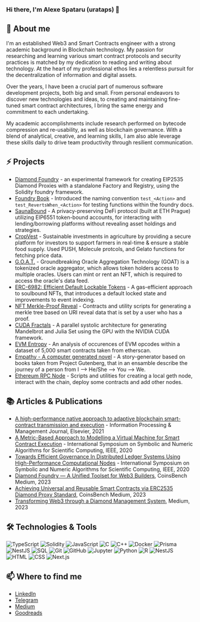### Hi there, I'm Alexe Spataru (urataps) 👋

## 💬 About me
I'm an established Web3 and Smart Contracts engineer with a strong academic background in Blockchain technology. My passion for researching and learning various smart contract protocols and security practices is matched by my dedication to reading and writing about technology. At the heart of my professional ethos lies a relentless pursuit for the decentralization of information and digital assets.

Over the years, I have been a crucial part of numerous software development projects, both big and small. From personal endeavors to discover new technologies and ideas, to creating and maintaining fine-tuned smart contract architectures, I bring the same energy and commitment to each undertaking. 

My academic accomplishments include research performed on bytecode compression and re-usability, as well as blockchain governance. With a blend of analytical, creative, and learning skills, I am also able leverage these skills daily to drive team productivity through resilient communication.


## ⚡ Projects

- [Diamond Foundry](https://github.com/Forgenie/diamond-foundry) - an experimental framework for creating EIP2535 Diamond Proxies with a standalone Factory and Registry, using the Solidity foundry framework.
- [Foundry Book](https://github.com/foundry-rs/book) - Introduced the naming convention `test_<Action>` and `test_RevertsWhen_<Action>` for testing functions within the foundry docs.
- [SaunaBound](https://devfolio.co/projects/saunabound-steaming-ahead-5b14) - A privacy-preserving DeFi protocol (built at ETH Prague) utilizing EIP6551 token-bound accounts, for interacting with lending/borrowing platforms without revealing asset holdings and strategies.
- [CropVest](https://devfolio.co/projects/cropvest-000b) - Sustainable investments in agriculture by providing a secure platform for investors to support farmers in real-time & ensure a stable food supply. Used PUSH, Molecule protcols, and Gelato functions for fetching price data.
- [G.O.A.T.](https://devpost.com/software/oracle-aggregator) - Groundbreaking Oracle Aggregation Technology (GOAT) is a tokenized oracle aggregator, which allows token holders access to multiple oracles. Users can mint or rent an NFT, which is required to access the oracle's data feed.
- [ERC-6982: Efficient Default Lockable Tokens](https://eips.ethereum.org/EIPS/eip-6982) - A gas-efficient approach to soulbound NFTs, that introduces a default locked state and improvements to event indexing.
- [NFT Merkle-Proof Reveal](https://github.com/urataps/nft-merkle-uri) - Contracts and utility scripts for generating a merkle tree based on URI reveal data that is set by a user who has a proof.
- [CUDA Fractals](https://github.com/urataps/CUDAmandelbrot/tree/master) - A parallel systolic architecture for generating Mandelbrot and Julia Set using the GPU with the NVIDIA CUDA framework.
- [EVM Entropy](https://github.com/urataps/EVM_Entropy) - An analysis of occurences of EVM opcodes within a dataset of 5,000 smart contracts taken from etherscan.
- [Empathy - A computer generated novel](https://github.com/urataps/ComputerNovel) - A story-generator based on books taken from Project Gutenberg, that in an ensamble describe the journey of a person from I --> He/She --> You --> We.
- [Ethereum RPC Node](https://github.com/urataps/privateEthChain) - Scripts and utilities for creating a local geth node, interact with the chain, deploy some contracts and add other nodes.

## 📚 Articles & Publications

- [A high-performance native approach to adaptive blockchain smart-contract transmission and execution](https://www.sciencedirect.com/science/article/abs/pii/S0306457321000649) - Information Processing & Management Journal, Elsevier, 2021
- [A Metric-Based Approach to Modelling a Virtual Machine for Smart Contract Execution](https://ieeexplore.ieee.org/abstract/document/9357113) - International Symposium on Symbolic and Numeric Algorithms for Scientific Computing, IEEE, 2020
- [Towards Efficient Governance In Distributed Ledger Systems Using High-Performance Computational Nodes](https://ieeexplore.ieee.org/abstract/document/9357076) - International Symposium on Symbolic and Numeric Algorithms for Scientific Computing, IEEE, 2020
- [Diamond Foundry — A Unified Toolset for Web3 Builders](https://coinsbench.com/diamond-foundry-a-unified-toolset-for-web3-builders-d4073b6671ea), CoinsBench Medium, 2023
- [Achieving Universal and Reusable Smart Contracts via ERC2535 Diamond Proxy Standard](https://coinsbench.com/achieving-universal-and-reusable-smart-contracts-via-erc2535-diamond-proxy-standard-ba4c9f5ac5bc), CoinsBench Medium, 2023
- [Transforming Web3 through a Diamond Management System](https://medium.com/@urataps/transforming-web3-through-a-diamond-management-system-d2efa560ea7f), Medium, 2023

## 🛠️ Technologies & Tools
![TypeScript](https://img.shields.io/badge/-TypeScript-007ACC?style=flat-square&logo=TypeScript&logoColor=white)
![Solidity](https://img.shields.io/badge/-Solidity-363636?style=flat-square&logo=Solidity&logoColor=white)
![JavaScript](https://img.shields.io/badge/-JavaScript-F7DF1E?style=flat-square&logo=JavaScript&logoColor=black)
![C](https://img.shields.io/badge/-C-00599C?style=flat-square&logo=C&logoColor=white)
![C++](https://img.shields.io/badge/-C++-00599C?style=flat-square&logo=C%2B%2B&logoColor=white)
![Docker](https://img.shields.io/badge/-Docker-2496ED?style=flat-square&logo=Docker&logoColor=white)
![Prisma](https://img.shields.io/badge/-Prisma-2D3748?style=flat-square&logo=Prisma&logoColor=white)
![NestJS](https://img.shields.io/badge/-NestJS-E0234E?style=flat-square&logo=NestJS&logoColor=white)
![SQL](https://img.shields.io/badge/-SQL-4479A1?style=flat-square&logo=MySQL&logoColor=white)
![Git](https://img.shields.io/badge/-Git-F05032?style=flat-square&logo=Git&logoColor=white)
![GitHub](https://img.shields.io/badge/-GitHub-181717?style=flat-square&logo=GitHub&logoColor=white)
![Jupyter](https://img.shields.io/badge/-Jupyter-F37626?style=flat-square&logo=Jupyter&logoColor=white)
![Python](https://img.shields.io/badge/-Python-3776AB?style=flat-square&logo=Python&logoColor=white)
![R](https://img.shields.io/badge/-R-276DC3?style=flat-square&logo=R&logoColor=white)
![NestJS](https://img.shields.io/badge/-NestJS-E0234E?style=flat-square&logo=NestJS&logoColor=white)
![HTML](https://img.shields.io/badge/-HTML-E34F26?style=flat-square&logo=HTML5&logo)
![CSS](https://img.shields.io/badge/-CSS-1572B6?style=flat-square&logo=CSS3&logoColor=white)
![Next.js](https://img.shields.io/badge/-Next.js-000000?style=flat-square&logo=Next.js&logoColor=white)

## 📫 Where to find me

- [LinkedIn](https://www.linkedin.com/in/alexe-luca-spataru-40b52b146/)
- [Telegram](https://t.me/urataps)
- [Medium](https://medium.com/@urataps)
- [Goodreads](https://www.goodreads.com/user/show/87533087-alexe-spataru)
  
<!--
**urataps/urataps** is a ✨ _special_ ✨ repository because its `README.md` (this file) appears on your GitHub profile.

Here are some ideas to get you started:

- 🔭 I’m currently working on ...
- 🌱 I’m currently learning ...
- 👯 I’m looking to collaborate on ...
- 🤔 I’m looking for help with ...
- 💬 Ask me about ...
- 📫 How to reach me: ...
- 😄 Pronouns: ...
- ⚡ Fun fact: ...
-->
